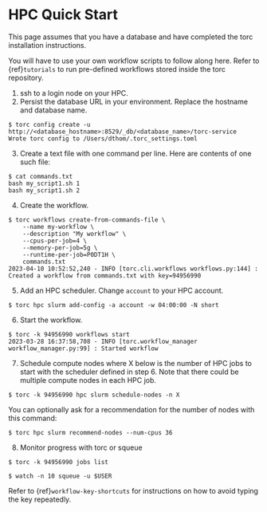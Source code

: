 # HPC Quick Start

This page assumes that you have a database and have completed the torc installation instructions.

You will have to use your own workflow scripts to follow along here. Refer to {ref}`tutorials` to
run pre-defined workflows stored inside the torc repository.

1. ssh to a login node on your HPC.
2. Persist the database URL in your environment. Replace the hostname and database name.

```console
$ torc config create -u http://<database_hostname>:8529/_db/<database_name>/torc-service
Wrote torc config to /Users/dthom/.torc_settings.toml
```

3. Create a text file with one command per line. Here are contents of one such file:

```console
$ cat commands.txt
bash my_script1.sh 1
bash my_script1.sh 2
```

4. Create the workflow.

```console
$ torc workflows create-from-commands-file \
    --name my-workflow \
    --description "My workflow" \
    --cpus-per-job=4 \
    --memory-per-job=5g \
    --runtime-per-job=P0DT1H \
    commands.txt
2023-04-10 10:52:52,240 - INFO [torc.cli.workflows workflows.py:144] : Created a workflow from commands.txt with key=94956990
```

5. Add an HPC scheduler. Change `account` to your HPC account.

```console
$ torc hpc slurm add-config -a account -w 04:00:00 -N short
```

6. Start the workflow.

```console
$ torc -k 94956990 workflows start
2023-03-28 16:37:58,708 - INFO [torc.workflow_manager workflow_manager.py:99] : Started workflow
```

7. Schedule compute nodes where X below is the number of HPC jobs to start with the scheduler
   defined in step 6. Note that there could be multiple compute nodes in each HPC job.

```console
$ torc -k 94956990 hpc slurm schedule-nodes -n X
```

You can optionally ask for a recommendation for the number of nodes with this command:

```console
$ torc hpc slurm recommend-nodes --num-cpus 36
```

8. Monitor progress with torc or squeue

```console
$ torc -k 94956990 jobs list
```

```console
$ watch -n 10 squeue -u $USER
```

Refer to {ref}`workflow-key-shortcuts` for instructions on how to avoid typing the key repeatedly.
